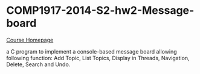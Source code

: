 # COMP1917-2014-S2-hw2-Message-board
[Course Homepage](cse.unsw.edu.au/~cs1917/14s2/)

a C program to implement a console-based message board allowing following function: Add Topic, List Topics, Display in Threads, Navigation, Delete, Search and Undo.

